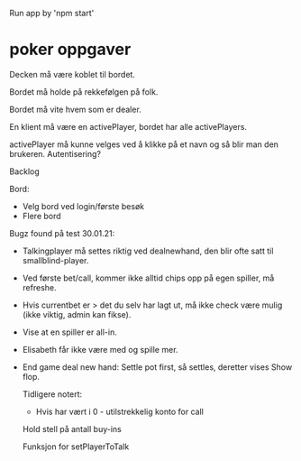Run app by 'npm start'


# poker oppgaver
Decken må være koblet til bordet.

Bordet må holde på rekkefølgen på folk.

Bordet må vite hvem som er dealer.

En klient må være en activePlayer, bordet har alle activePlayers.

activePlayer må kunne velges ved å klikke på et navn og så blir man den brukeren. Autentisering?



Backlog

Bord:
- Velg bord ved login/første besøk
- Flere bord

Bugz found på test 30.01.21:
- Talkingplayer må settes riktig ved dealnewhand, den blir ofte satt til smallblind-player.
- Ved første bet/call, kommer ikke alltid chips opp på egen spiller, må refreshe.
- Hvis currentbet er > det du selv har lagt ut, må ikke check være mulig (ikke viktig, admin kan fikse).
- Vise at en spiller er all-in.
- Elisabeth får ikke være med og spille mer.
- End game deal new hand: Settle pot first, så settles, deretter vises Show flop.



	Tidligere notert:

	- Hvis har vært i 0 - utilstrekkelig konto for call

	Hold stell på antall buy-ins

	Funksjon for setPlayerToTalk

	



